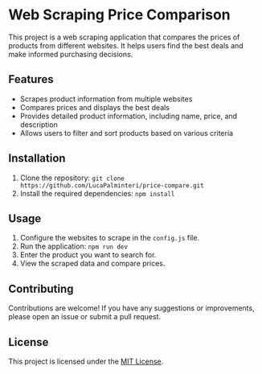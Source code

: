 # Web Scraping Price Comparison

This project is a web scraping application that compares the prices of products from different websites. It helps users find the best deals and make informed purchasing decisions.

## Features

- Scrapes product information from multiple websites
- Compares prices and displays the best deals
- Provides detailed product information, including name, price, and description
- Allows users to filter and sort products based on various criteria

## Installation

1. Clone the repository: `git clone https://github.com/LucaPalminteri/price-compare.git`
2. Install the required dependencies: `npm install`

## Usage

1. Configure the websites to scrape in the `config.js` file.
2. Run the application: `npm run dev`
3. Enter the product you want to search for.
4. View the scraped data and compare prices.

## Contributing

Contributions are welcome! If you have any suggestions or improvements, please open an issue or submit a pull request.

## License

This project is licensed under the [MIT License](LICENSE).
